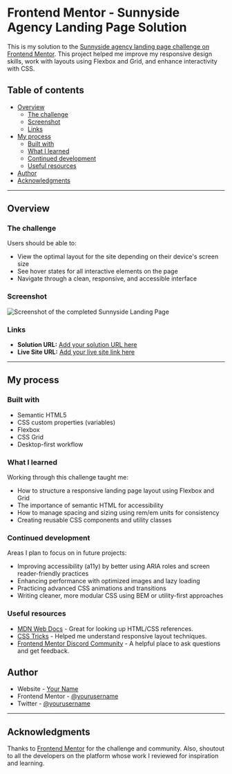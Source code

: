 # Frontend Mentor - Sunnyside Agency Landing Page Solution

This is my solution to the [Sunnyside agency landing page challenge on Frontend Mentor](https://www.frontendmentor.io/challenges/sunnyside-agency-landing-page-7yVs3B6ef). This project helped me improve my responsive design skills, work with layouts using Flexbox and Grid, and enhance interactivity with CSS.

## Table of contents

- [Overview](#overview)
  - [The challenge](#the-challenge)
  - [Screenshot](#screenshot)
  - [Links](#links)
- [My process](#my-process)
  - [Built with](#built-with)
  - [What I learned](#what-i-learned)
  - [Continued development](#continued-development)
  - [Useful resources](#useful-resources)
- [Author](#author)
- [Acknowledgments](#acknowledgments)

---

## Overview

### The challenge

Users should be able to:

- View the optimal layout for the site depending on their device's screen size
- See hover states for all interactive elements on the page
- Navigate through a clean, responsive, and accessible interface

### Screenshot

![Screenshot of the completed Sunnyside Landing Page](images/screenshot.png)

### Links

- **Solution URL:** [Add your solution URL here](https://your-solution-url.com)
- **Live Site URL:** [Add your live site link here](https://your-live-site-url.com)

---

## My process

### Built with

- Semantic HTML5
- CSS custom properties (variables)
- Flexbox
- CSS Grid
- Desktop-first workflow

### What I learned

Working through this challenge taught me:

- How to structure a responsive landing page layout using Flexbox and Grid
- The importance of semantic HTML for accessibility
- How to manage spacing and sizing using rem/em units for consistency
- Creating reusable CSS components and utility classes

### Continued development

Areas I plan to focus on in future projects:

- Improving accessibility (a11y) by better using ARIA roles and screen reader-friendly practices
- Enhancing performance with optimized images and lazy loading
- Practicing advanced CSS animations and transitions
- Writing cleaner, more modular CSS using BEM or utility-first approaches

### Useful resources

- [MDN Web Docs](https://developer.mozilla.org/) - Great for looking up HTML/CSS references.
- [CSS Tricks](https://css-tricks.com/) - Helped me understand responsive layout techniques.
- [Frontend Mentor Discord Community](https://discord.gg/frontendmentor) - A helpful place to ask questions and get feedback.

## Author

- Website - [Your Name](https://your-site.com)
- Frontend Mentor - [@yourusername](https://www.frontendmentor.io/profile/yourusername)
- Twitter - [@yourusername](https://twitter.com/yourusername)

---

## Acknowledgments

Thanks to [Frontend Mentor](https://www.frontendmentor.io/) for the challenge and community. Also, shoutout to all the developers on the platform whose work I reviewed for inspiration and learning.
